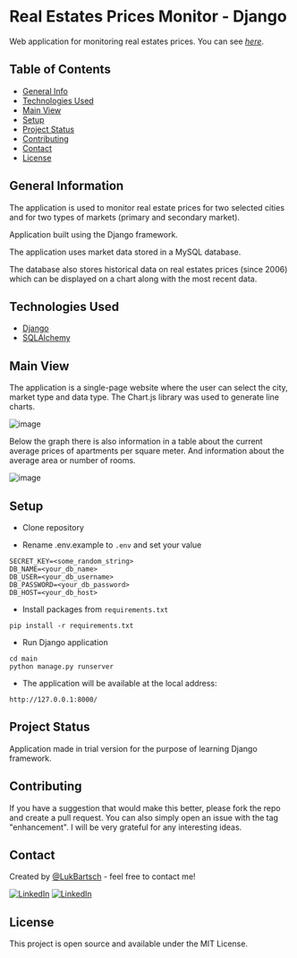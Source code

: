 
# Real Estates Prices Monitor - Django
Web application for monitoring real estates prices. You can see [_here_](#).


## Table of Contents
* [General Info](#general-information)
* [Technologies Used](#technologies-used)
* [Main View](#main-view)
* [Setup](#setup)
* [Project Status](#project-status)
* [Contributing](#contributing)
* [Contact](#contact)
* [License](#license)


## General Information
The application is used to monitor real estate prices for two selected cities and for two types of markets (primary and secondary market).

Application built using the Django framework.

The application uses market data stored in a MySQL database.

The database also stores historical data on real estates prices (since 2006) which can be displayed on a chart along with the most recent data.


## Technologies Used
* [Django](https://fastapi.tiangolo.com/)
* [SQLAlchemy](https://www.sqlalchemy.org/)


## Main View

The application is a single-page website where the user can select the city, market type and data type. The Chart.js library was used to generate line charts.

![image](https://github.com/user-attachments/assets/04e2edf4-5afe-4f57-b9c1-a655342898de)


Below the graph there is also information in a table about the current average prices of apartments per square meter. And information about the average area or number of rooms.

![image](https://github.com/user-attachments/assets/72af01ff-e17f-4baa-89c3-4c8c794d4eae)


## Setup
- Clone repository
* Rename .env.example to `.env` and set your value
```
SECRET_KEY=<some_random_string>
DB_NAME=<your_db_name>
DB_USER=<your_db_username>
DB_PASSWORD=<your_db_password>
DB_HOST=<your_db_host>
```

* Install packages from `requirements.txt`
```
pip install -r requirements.txt
```
* Run Django application
```
cd main
python manage.py runserver
```

* The application will be available at the local address: 
```
http://127.0.0.1:8000/
```

## Project Status
Application made in trial version for the purpose of learning Django framework.


## Contributing
If you have a suggestion that would make this better, please fork the repo and create a pull request. You can also simply open an issue with the tag "enhancement". I will be very grateful for any interesting ideas.


## Contact
Created by [@LukBartsch](https://github.com/LukBartsch) - feel free to contact me!

[![LinkedIn][github-shield]][github-url]
[![LinkedIn][linkedin-shield]][linkedin-url]


## License
This project is open source and available under the MIT License.


[github-shield]: https://img.shields.io/badge/GitHub-100000?style=for-the-badge&logo=github&logoColor=white
[github-url]: https://github.com/LukBartsch
[linkedin-shield]: https://img.shields.io/badge/-LinkedIn-black.svg?style=for-the-badge&logo=linkedin&colorB=555
[linkedin-url]: https://www.linkedin.com/in/lukasz-bartsch/


